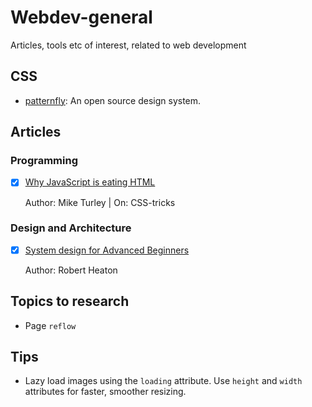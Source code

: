 # Webdev-general
Articles, tools etc of interest, related to web development

## CSS

- [patternfly](https://www.patternfly.org/): An open source design system.

## Articles

### Programming

- [x] [Why JavaScript is eating HTML](https://css-tricks.com/why-javascript-is-eating-html/)
  
  Author: Mike Turley | On: CSS-tricks

### Design and Architecture
  
- [x] [System design for Advanced Beginners](https://robertheaton.com/2020/04/06/systems-design-for-advanced-beginners/)

  Author: Robert Heaton
  
 ## Topics to research
 
 - Page `reflow`
 
 ## Tips
 
 - Lazy load images using the `loading` attribute. Use `height` and `width` attributes for faster, smoother resizing.
